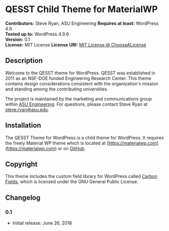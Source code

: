 # QESST Child Theme for MaterialWP

**Contributors:** Steve Ryan, ASU Engineering
**Requires at least:** WordPress 4.9  
**Tested up to:** WordPress 4.9.6  
**Version:** 0.1  
**License:** MIT License
**License URI:** [MIT License @ ChooseALicense](https://choosealicense.com/licenses/mit/)

## Description

Welcome to the QESST theme for WordPress. QESST was established in 2011 as an NSF-DOE funded Engineering Research Center. This theme contains design considerations consistent with the organization's mission and standing among the contributing universities.

The project is maintained by the marketing and communications group within [ASU Engineering](https://comm.engineering.asu.edu). For questions, please contact Steve Ryan at steve.ryan@asu.edu.

## Installation

The QESST Theme for WordPress is a child theme for WordPress. It requires the freely Material WP theme which is located at [https://materialwp.com](https://materialwp.com) or on [GitHub](https://github.com/braginteractive/materialwp).

## Copyright

This theme includes the custom field library for WordPress called [Carbon Fields](https://carbonfields.net), which is licensed under the GNU General Public License.

## Changelog

### 0.1

* Initial release: June 26, 2018